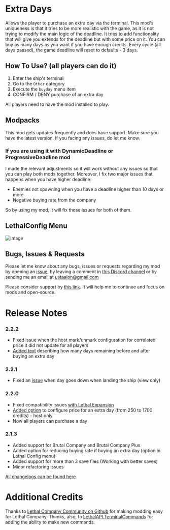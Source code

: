 # Extra Days
Allows the player to purchase an extra day via the terminal. This mod's uniqueness is that it tries to be more realistic with the game, as it is not trying to modify the main logic of the deadline. It tries to add functionality that will give you extends for the deadline but with some price on it. You can buy as many days as you want if you have enough credits. Every cycle (all days passed), the game deadline will reset to defaults - 3 days.

## How To Use? (all players can do it)
1. Enter the ship's terminal
2. Go to the `Other` category
3. Execute the `buyday` menu item
4. CONFIRM / DENY purchase of an extra day

All players need to have the mod installed to play.

## Modpacks
This mod gets updates frequently and does have support. Make sure you have the latest version. If you facing any issues, do let me know.

### If you are using it with DynamicDeadline or ProgressiveDeadline mod
I made the relevant adjustments so it will work without any issues so that you can play both mods together. Moreover, I fix two major issues that happens when you have higher deadline:
- Enemies not spawning when you have a deadline higher than 10 days or more
- Negative buying rate from the company

So by using my mod, it will fix those issues for both of them.

## LethalConfig Menu
![image](https://github.com/ustaalon/LethalCompany.ExtraDays/assets/19238320/14cdfa7f-d326-42e4-874c-9f2516268a29)

## Bugs, Issues & Requests
Please let me know about any bugs, issues or requests regarding my mod by opening an [issue](https://github.com/ustaalon/LethalCompany.ExtraDays/issues), by leaving a comment in [this Discord channel](https://discord.com/channels/1168655651455639582/1190842600534573056) or by sending me an email at ustaalon@gmail.com

Please consider support by [this link](https://ko-fi.com/ustaalon). It will help me to continue and focus on mods and open-source.

# Release Notes
### 2.2.2
- Fixed issue when the host mark/unmark configuration for correlated price it did not update for all players
- [Added text](https://github.com/ustaalon/LethalCompany.ExtraDays/issues/37) describing how many days remaining before and after buying an extra day

### 2.2.1
- Fixed an [issue](https://github.com/ustaalon/LethalCompany.ExtraDays/issues/36) when day goes down when landing the ship (view only)

### 2.2.0
- Fixed compatibility issues [with Lethal Expansion](https://github.com/ustaalon/LethalCompany.ExtraDays/issues/34)
- [Added option](https://github.com/ustaalon/LethalCompany.ExtraDays/issues/35) to configure price for an extra day (from 250 to 1700 credits) - host only
- Now all players can purchase a day

### 2.1.3
- Added support for Brutal Company and Brutal Company Plus
- Added option for reducing buying rate if buying an extra day (option in Lethal Config menu)
- Added support for more than 3 save files (Working with better saves)
- Minor refactoring issues

[All changelogs can be found here](https://github.com/ustaalon/LethalCompany.ExtraDays/blob/rc/CHANGELOG.md)

# Additional Credits
Thanks to [Lethal Company Community on Github](https://github.com/LethalCompany) for making modding easy for Lethal Company.
Thanks, also, to [LethalAPI.TerminalCommands](https://github.com/LethalCompany/LethalAPI.TerminalCommands) for adding the ability to make new commands.
